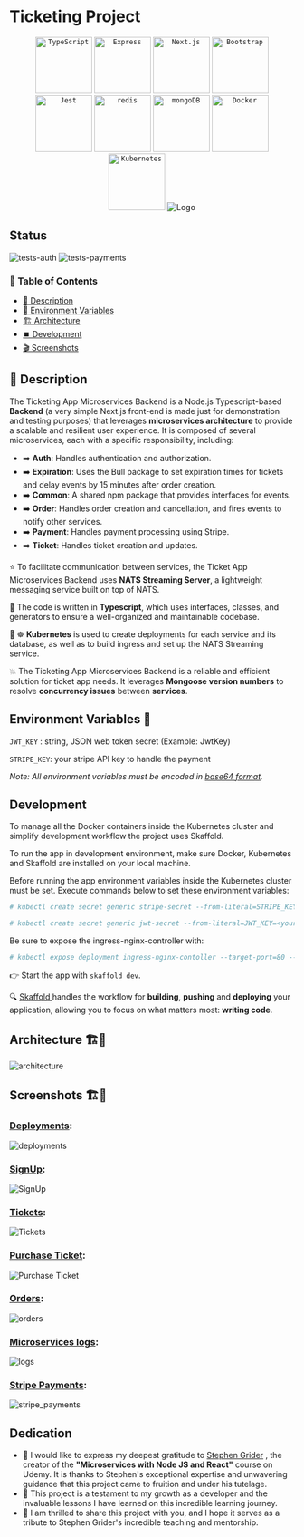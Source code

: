 # Ticketing Project

<div align="center">
  <code><img width="100" src="https://user-images.githubusercontent.com/25181517/183890598-19a0ac2d-e88a-4005-a8df-1ee36782fde1.png" alt="TypeScript" title="TypeScript"/></code>
  <code><img width="100" src="https://user-images.githubusercontent.com/25181517/183859966-a3462d8d-1bc7-4880-b353-e2cbed900ed6.png" alt="Express" title="Express"/></code>
	<code><img width="100" src="https://github.com/marwin1991/profile-technology-icons/assets/136815194/5f8c622c-c217-4649-b0a9-7e0ee24bd704" alt="Next.js" title="Next.js"/></code>
  <code><img width="100" src="https://user-images.githubusercontent.com/25181517/183898054-b3d693d4-dafb-4808-a509-bab54cf5de34.png" alt="Bootstrap" title="Bootstrap"/></code>
	<code><img width="100" src="https://user-images.githubusercontent.com/25181517/187955005-f4ca6f1a-e727-497b-b81b-93fb9726268e.png" alt="Jest" title="Jest"/></code>
	<code><img width="100" src="https://user-images.githubusercontent.com/25181517/182884894-d3fa6ee0-f2b4-4960-9961-64740f533f2a.png" alt="redis" title="redis"/></code>
	<code><img width="100" src="https://user-images.githubusercontent.com/25181517/182884177-d48a8579-2cd0-447a-b9a6-ffc7cb02560e.png" alt="mongoDB" title="mongoDB"/></code>
  <code><img width="100" src="https://user-images.githubusercontent.com/25181517/117207330-263ba280-adf4-11eb-9b97-0ac5b40bc3be.png" alt="Docker" title="Docker"/></code>
	<code><img width="100" src="https://user-images.githubusercontent.com/25181517/182534006-037f08b5-8e7b-4e5f-96b6-5d2a5558fa85.png" alt="Kubernetes" title="Kubernetes"/></code>

<img src="https://camo.githubusercontent.com/628ca9bc2b443eead4b2225a02fb0b3b8e3202fcc1a9351f265f91460e8c23ef/68747470733a2f2f6e6174732e696f2f696d672f6c6f676f2e706e67" alt="Logo" data-canonical-src="https://nats.io/img/logo.png" style="max-width: 100%;">
</div>

## Status

![tests-auth](https://github.com/sRayen/Ticketing-Microservices/workflows/tests-auth/badge.svg)
![tests-payments](https://github.com/sRayen/Ticketing-Microservices/workflows/tests-payments/badge.svg)

### 📑 Table of Contents
- [📘 Description](#description)
- [🚀 Environment Variables](#environment-varaibles)
- [🏗️ Architecture](#architecture)
- [⏹️ Development](#development)
- [🎬 Screenshots](#screenshots)



## 📘 Description <a name="description"></a>


The Ticketing App Microservices Backend is a Node.js Typescript-based **Backend** (a very simple Next.js front-end is made just for demonstration and testing purposes) that leverages **microservices architecture** to provide a scalable and resilient user experience. It is composed of several microservices, each with a specific responsibility, including:

* ➡️ **Auth**: Handles authentication and authorization.
* ➡️ **Expiration**: Uses the Bull package to set expiration times for tickets and delay events by 15 minutes after order creation.
* ➡️ **Common**: A shared npm package that provides interfaces for events.
* ➡️ **Order**: Handles order creation and cancellation, and fires events to notify other services.
* ➡️ **Payment**: Handles payment processing using Stripe.
* ➡️ **Ticket**: Handles ticket creation and updates.
  
⭐ To facilitate communication between services, the Ticket App Microservices Backend uses **NATS Streaming Server**, a lightweight messaging service built on top of NATS.

🌟 The code is written in **Typescript**, which uses interfaces, classes, and generators to ensure a well-organized and maintainable codebase.

🌟 ☸ **Kubernetes** is used to create deployments for each service and its database, as well as to build ingress and set up the NATS Streaming service.

💥 The Ticketing App Microservices Backend is a reliable and efficient solution for ticket app needs. It leverages **Mongoose version numbers** to resolve **concurrency issues** between **services**.

## Environment Variables 🔑  <a name="environment-varaibles"></a>

 `JWT_KEY` : string, JSON web token secret <string> (Example: JwtKey)

`STRIPE_KEY`: your stripe API key to handle the payment 

_Note: All environment variables must be encoded in [base64 format](https://www.base64encode.org/)._

## Development	<a name="development"></a>

To manage all the Docker containers inside the Kubernetes cluster and simplify development workflow the project uses Skaffold.

To run the app in development environment, make sure Docker, Kubernetes and Skaffold are installed on your local machine.

Before running the app environment variables inside the Kubernetes cluster must be set. Execute commands below to set these environment variables:

```bash
# kubectl create secret generic stripe-secret --from-literal=STRIPE_KEY=<your_stripe_key>

# kubectl create secret generic jwt-secret --from-literal=JWT_KEY=<your_jwt_key>
```

Be sure to expose the ingress-nginx-controller with:

```bash
# kubectl expose deployment ingress-nginx-contoller --target-port=80 --type=NodePort -n kube-system
```

👉 Start the app with `skaffold dev`.

🔍 [Skaffold ](https://skaffold.dev/) handles the workflow for **building**, **pushing** and **deploying** your application, allowing you to focus on what matters most: **writing code**.


##  Architecture 🏗️🔨 <a name="architecture"></a>

![architecture](https://github.com/SRayen/Ticketing-Microservices/assets/13922445/0e6c6799-ba1a-4e79-837c-c1b4d6ff3164)

##  Screenshots 🏗️🔨 <a name="screenshots"></a>

### <ins>Deployments</ins>:
![deployments](https://github.com/SRayen/Ticketing-Microservices/assets/13922445/f33b775c-3b53-422b-9ac6-5864e56cfecf)

### <ins>SignUp</ins>:
![SignUp](https://github.com/SRayen/Ticketing-Microservices/assets/13922445/1c72ddf3-4a4d-4c70-b497-60df1e07afb3)

### <ins>Tickets</ins>:
![Tickets](https://github.com/SRayen/Ticketing-Microservices/assets/13922445/2cf0b929-4ada-4347-b84d-8e6270cbec09)

### <ins>Purchase Ticket</ins>:
![Purchase Ticket](https://github.com/SRayen/Ticketing-Microservices/assets/13922445/eead1db3-1dfc-462f-bf5e-7183c04fb488)

### <ins>Orders</ins>:
![orders](https://github.com/SRayen/Ticketing-Microservices/assets/13922445/3254127d-74c2-4370-a2bc-08329d603d63)

### <ins>Microservices logs</ins>:
![logs](https://github.com/SRayen/Ticketing-Microservices/assets/13922445/a07a816a-f441-4e2a-9ce9-6e79743416e3)

### <ins>Stripe Payments</ins>:
![stripe_payments](https://github.com/SRayen/Ticketing-Microservices/assets/13922445/b71f7729-3b95-44f8-a745-cdf7d2f01e3b)

## Dedication

* 📌 I would like to express my deepest gratitude to [Stephen Grider](https://www.linkedin.com/in/stephengrider/) , the creator of the **"Microservices with Node JS and React"** course on Udemy. It is thanks to Stephen's exceptional expertise and unwavering guidance that this project came to fruition and under his tutelage.
* 📌 This project is a testament to my growth as a developer and the invaluable lessons I have learned on this incredible learning journey.
* 📌 I am thrilled to share this project with you, and I hope it serves as a tribute to Stephen Grider's incredible teaching and mentorship.




